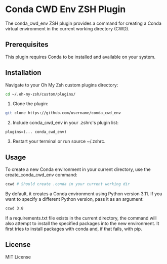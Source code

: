 # Conda CWD Env ZSH Plugin

The conda_cwd_env ZSH plugin provides a command for creating a Conda virtual environment in the current working directory (CWD).

## Prerequisites

This plugin requires Conda to be installed and available on your system.

## Installation

Navigate to your Oh My Zsh custom plugins directory:

```bash
cd ~/.oh-my-zsh/custom/plugins/
```

1. Clone the plugin:

  ```bash
  git clone https://github.com/username/conda_cwd_env
  ```

2. Include conda_cwd_env in your .zshrc's plugin list:

```config
plugins=(... conda_cwd_env)
```

3. Restart your terminal or run source ~/.zshrc.

## Usage

To create a new Conda environment in your current directory, use the create_conda_cwd_env command:

```bash
ccwd # Should create .conda in your current working dir
```

By default, it creates a Conda environment using Python version 3.11. If you want to specify a different Python version, pass it as an argument:

```bash
ccwd 3.8
```

If a requirements.txt file exists in the current directory, the command will also attempt to install the specified packages into the new environment. It first tries to install packages with conda and, if that fails, with pip.

## License

MIT License
